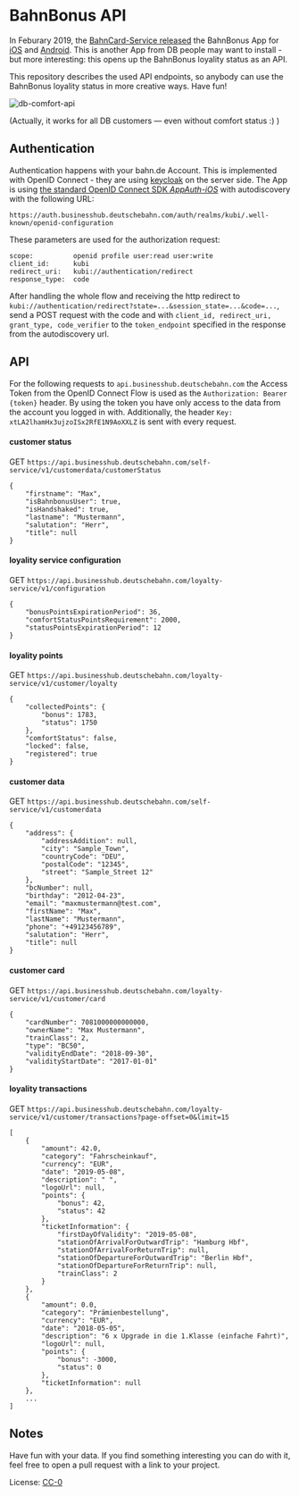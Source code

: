 BahnBonus API
==============

In Feburary 2019, the [BahnCard-Service released](https://www.bahn.de/p/view/service/mobile/bahnbonus-app.shtml) the BahnBonus App for [iOS](https://itunes.apple.com/de/app/bahnbonus/id1436948507) and [Android](https://play.google.com/store/apps/details?id=com.deutschebahn.bahnbonus). This is another App from DB people may want to install - but more interesting: this opens up the BahnBonus loyality status as an API.

This repository describes the used API endpoints, so anybody can use the BahnBonus loyality status in more creative ways. Have fun!

![db-comfort-api](https://user-images.githubusercontent.com/172415/52875440-a3679800-3154-11e9-8755-149f335ccb17.png)

(Actually, it works for all DB customers — even without comfort status :) )

Authentication
--------------

Authentication happens with your bahn.de Account. This is implemented with OpenID Connect - they are using [keycloak](https://www.keycloak.org) on the server side. The App is using [the standard OpenID Connect SDK _AppAuth-iOS_](https://github.com/openid/AppAuth-iOS) with autodiscovery with the following URL:

```
https://auth.businesshub.deutschebahn.com/auth/realms/kubi/.well-known/openid-configuration
```

These parameters are used for the authorization request:

```
scope:          openid profile user:read user:write
client_id:      kubi
redirect_uri:   kubi://authentication/redirect
response_type:	code
```

After handling the whole flow and receiving the http redirect to `kubi://authentication/redirect?state=...&session_state=...&code=...`, send a POST request with the code and with `client_id, redirect_uri, grant_type, code_verifier` to the `token_endpoint` specified in the response from the autodiscovery url.

API
---

For the following requests to `api.businesshub.deutschebahn.com` the Access Token from the OpenID Connect Flow is used as the `Authorization: Bearer {token}` header. By using the token you have only access to the data from the account you logged in with. Additionally, the header `Key: xtLA2lhamHx3ujzoISx2RfE1N9AoXXLZ` is sent with every request.


#### customer status
GET `https://api.businesshub.deutschebahn.com/self-service/v1/customerdata/customerStatus`
```
{
    "firstname": "Max",
    "isBahnbonusUser": true,
    "isHandshaked": true,
    "lastname": "Mustermann",
    "salutation": "Herr",
    "title": null
}
```

#### loyality service configuration
GET `https://api.businesshub.deutschebahn.com/loyalty-service/v1/configuration`
```
{
    "bonusPointsExpirationPeriod": 36,
    "comfortStatusPointsRequirement": 2000,
    "statusPointsExpirationPeriod": 12
}
```

#### loyality points
GET `https://api.businesshub.deutschebahn.com/loyalty-service/v1/customer/loyalty`
```
{
    "collectedPoints": {
        "bonus": 1783,
        "status": 1750
    },
    "comfortStatus": false,
    "locked": false,
    "registered": true
}
```

#### customer data
GET `https://api.businesshub.deutschebahn.com/self-service/v1/customerdata`
```
{
    "address": {
        "addressAddition": null,
        "city": "Sample_Town",
        "countryCode": "DEU",
        "postalCode": "12345",
        "street": "Sample_Street 12"
    },
    "bcNumber": null,
    "birthday": "2012-04-23",
    "email": "maxmustermann@test.com",
    "firstName": "Max",
    "lastName": "Mustermann",
    "phone": "+49123456789",
    "salutation": "Herr",
    "title": null
}
```

#### customer card
GET `https://api.businesshub.deutschebahn.com/loyalty-service/v1/customer/card`
```
{
    "cardNumber": 7081000000000000,
    "ownerName": "Max Mustermann",
    "trainClass": 2,
    "type": "BC50",
    "validityEndDate": "2018-09-30",
    "validityStartDate": "2017-01-01"
}
```

#### loyality transactions
GET `https://api.businesshub.deutschebahn.com/loyalty-service/v1/customer/transactions?page-offset=0&limit=15`

```
[
    {
        "amount": 42.0,
        "category": "Fahrscheinkauf",
        "currency": "EUR",
        "date": "2019-05-08",
        "description": " ",
        "logoUrl": null,
        "points": {
            "bonus": 42,
            "status": 42
        },
        "ticketInformation": {
            "firstDayOfValidity": "2019-05-08",
            "stationOfArrivalForOutwardTrip": "Hamburg Hbf",
            "stationOfArrivalForReturnTrip": null,
            "stationOfDepartureForOutwardTrip": "Berlin Hbf",
            "stationOfDepartureForReturnTrip": null,
            "trainClass": 2
        }
    },
    {
        "amount": 0.0,
        "category": "Prämienbestellung",
        "currency": "EUR",
        "date": "2018-05-05",
        "description": "6 x Upgrade in die 1.Klasse (einfache Fahrt)",
        "logoUrl": null,
        "points": {
            "bonus": -3000,
            "status": 0
        },
        "ticketInformation": null
    },
    ...
]
```

Notes
-----
Have fun with your data. If you find something interesting you can do with it, feel free to open a pull request with a link to your project.

License: [CC-0](https://creativecommons.org/publicdomain/zero/1.0/deed)
